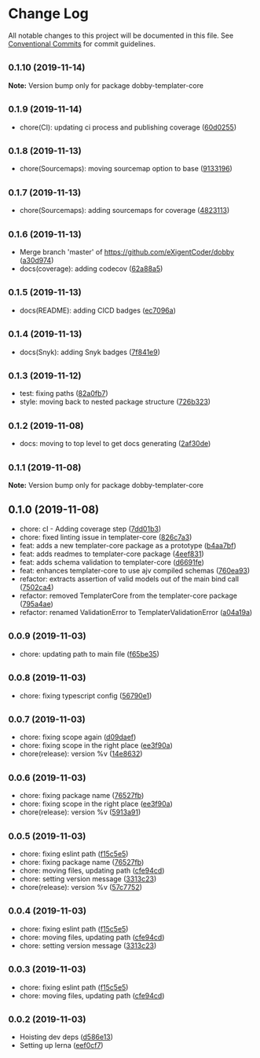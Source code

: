 # Change Log

All notable changes to this project will be documented in this file.
See [Conventional Commits](https://conventionalcommits.org) for commit guidelines.

## <small>0.1.10 (2019-11-14)</small>

**Note:** Version bump only for package dobby-templater-core





## <small>0.1.9 (2019-11-14)</small>

* chore(CI): updating ci process and publishing coverage ([60d0255](https://github.com/eXigentCoder/dobby/commit/60d0255))





## <small>0.1.8 (2019-11-13)</small>

* chore(Sourcemaps): moving sourcemap option to base ([9133196](https://github.com/eXigentCoder/dobby/commit/9133196))





## <small>0.1.7 (2019-11-13)</small>

* chore(Sourcemaps): adding sourcemaps for coverage ([4823113](https://github.com/eXigentCoder/dobby/commit/4823113))





## <small>0.1.6 (2019-11-13)</small>

* Merge branch 'master' of https://github.com/eXigentCoder/dobby ([a30d974](https://github.com/eXigentCoder/dobby/commit/a30d974))
* docs(coverage): adding codecov ([62a88a5](https://github.com/eXigentCoder/dobby/commit/62a88a5))





## <small>0.1.5 (2019-11-13)</small>

* docs(README): adding CICD badges ([ec7096a](https://github.com/eXigentCoder/dobby/commit/ec7096a))





## <small>0.1.4 (2019-11-13)</small>

* docs(Snyk): adding Snyk badges ([7f841e9](https://github.com/eXigentCoder/dobby/commit/7f841e9))





## <small>0.1.3 (2019-11-12)</small>

* test: fixing paths ([82a0fb7](https://github.com/eXigentCoder/dobby/commit/82a0fb7))
* style: moving back to nested package structure ([726b323](https://github.com/eXigentCoder/dobby/commit/726b323))





## <small>0.1.2 (2019-11-08)</small>

* docs: moving to top level to get docs generating ([2af30de](https://github.com/eXigentCoder/dobby/commit/2af30de))





## <small>0.1.1 (2019-11-08)</small>

**Note:** Version bump only for package dobby-templater-core





## 0.1.0 (2019-11-08)

* chore: cI - Adding coverage step ([7dd01b3](https://github.com/eXigentCoder/dobby/commit/7dd01b3))
* chore: fixed linting issue in templater-core ([826c7a3](https://github.com/eXigentCoder/dobby/commit/826c7a3))
* feat: adds a new templater-core package as a prototype ([b4aa7bf](https://github.com/eXigentCoder/dobby/commit/b4aa7bf))
* feat: adds readmes to templater-core package ([4eef831](https://github.com/eXigentCoder/dobby/commit/4eef831))
* feat: adds schema validation to templater-core ([d6691fe](https://github.com/eXigentCoder/dobby/commit/d6691fe))
* feat: enhances templater-core to use ajv compiled schemas ([760ea93](https://github.com/eXigentCoder/dobby/commit/760ea93))
* refactor: extracts assertion of valid models out of the main bind call ([7502ca4](https://github.com/eXigentCoder/dobby/commit/7502ca4))
* refactor: removed TemplaterCore from the templater-core package ([795a4ae](https://github.com/eXigentCoder/dobby/commit/795a4ae))
* refactor: renamed ValidationError to TemplaterValidationError ([a04a19a](https://github.com/eXigentCoder/dobby/commit/a04a19a))





## <small>0.0.9 (2019-11-03)</small>

* chore: updating path to main file ([f65be35](https://github.com/eXigentCoder/dobby/commit/f65be35))





## <small>0.0.8 (2019-11-03)</small>

* chore: fixing typescript config ([56790e1](https://github.com/eXigentCoder/dobby/commit/56790e1))





## <small>0.0.7 (2019-11-03)</small>

* chore: fixing scope again ([d09daef](https://github.com/eXigentCoder/dobby/commit/d09daef))
* chore: fixing scope in the right place ([ee3f90a](https://github.com/eXigentCoder/dobby/commit/ee3f90a))
* chore(release): version %v ([14e8632](https://github.com/eXigentCoder/dobby/commit/14e8632))





## <small>0.0.6 (2019-11-03)</small>

* chore: fixing package name ([76527fb](https://github.com/eXigentCoder/dobby/commit/76527fb))
* chore: fixing scope in the right place ([ee3f90a](https://github.com/eXigentCoder/dobby/commit/ee3f90a))
* chore(release): version %v ([5913a91](https://github.com/eXigentCoder/dobby/commit/5913a91))





## <small>0.0.5 (2019-11-03)</small>

* chore: fixing eslint path ([f15c5e5](https://github.com/eXigentCoder/dobby/commit/f15c5e5))
* chore: fixing package name ([76527fb](https://github.com/eXigentCoder/dobby/commit/76527fb))
* chore: moving files, updating path ([cfe94cd](https://github.com/eXigentCoder/dobby/commit/cfe94cd))
* chore: setting version message ([3313c23](https://github.com/eXigentCoder/dobby/commit/3313c23))
* chore(release): version %v ([57c7752](https://github.com/eXigentCoder/dobby/commit/57c7752))





## <small>0.0.4 (2019-11-03)</small>

* chore: fixing eslint path ([f15c5e5](https://github.com/eXigentCoder/dobby/commit/f15c5e5))
* chore: moving files, updating path ([cfe94cd](https://github.com/eXigentCoder/dobby/commit/cfe94cd))
* chore: setting version message ([3313c23](https://github.com/eXigentCoder/dobby/commit/3313c23))





## <small>0.0.3 (2019-11-03)</small>

* chore: fixing eslint path ([f15c5e5](https://github.com/eXigentCoder/dobby/commit/f15c5e5))
* chore: moving files, updating path ([cfe94cd](https://github.com/eXigentCoder/dobby/commit/cfe94cd))





## <small>0.0.2 (2019-11-03)</small>

* Hoisting dev deps ([d586e13](https://github.com/eXigentCoder/dobby/commit/d586e13))
* Setting up lerna ([eef0cf7](https://github.com/eXigentCoder/dobby/commit/eef0cf7))
